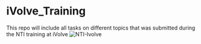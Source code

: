 # iVolve_Training
This repo will include all tasks on different topics that was submitted during the NTI training at iVolve 
![NTI-Ivolve](https://github.com/user-attachments/assets/e9e3b850-c518-4efb-9306-eac9a0e7ca6d)
